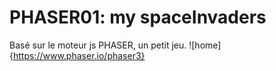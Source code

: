 # PHASER01: my spaceInvaders

Basé sur le moteur js PHASER, un petit jeu.
![home]{https://www.phaser.io/phaser3}
